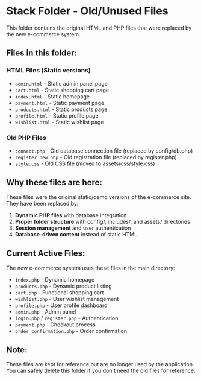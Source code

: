 # Stack Folder - Old/Unused Files

This folder contains the original HTML and PHP files that were replaced by the new e-commerce system.

## Files in this folder:

### HTML Files (Static versions)
- `admin.html` - Static admin panel page
- `cart.html` - Static shopping cart page
- `index.html` - Static homepage
- `payment.html` - Static payment page
- `products.html` - Static products page
- `profile.html` - Static profile page
- `wishlist.html` - Static wishlist page

### Old PHP Files
- `connect.php` - Old database connection file (replaced by config/db.php)
- `register_new.php` - Old registration file (replaced by register.php)
- `style.css` - Old CSS file (moved to assets/css/style.css)

## Why these files are here:

These files were the original static/demo versions of the e-commerce site. They have been replaced by:

1. **Dynamic PHP files** with database integration
2. **Proper folder structure** with config/, includes/, and assets/ directories
3. **Session management** and user authentication
4. **Database-driven content** instead of static HTML

## Current Active Files:

The new e-commerce system uses these files in the main directory:
- `index.php` - Dynamic homepage
- `products.php` - Dynamic product listing
- `cart.php` - Functional shopping cart
- `wishlist.php` - User wishlist management
- `profile.php` - User profile dashboard
- `admin.php` - Admin panel
- `login.php` / `register.php` - Authentication
- `payment.php` - Checkout process
- `order_confirmation.php` - Order confirmation

## Note:

These files are kept for reference but are no longer used by the application. You can safely delete this folder if you don't need the old files for reference.
